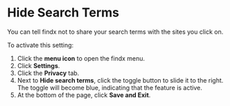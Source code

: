 # Hide Search Terms

You can tell findx not to share your search terms with the sites you click on.


To activate this setting:


1. Click the **menu icon** to open the findx menu.
2. Click **Settings**.
3. Click the **Privacy** tab.
4. Next to **Hide search terms**, click the toggle button to slide it to the right. The toggle will become blue, indicating that the feature is active.
5. At the bottom of the page, click **Save and Exit**.
